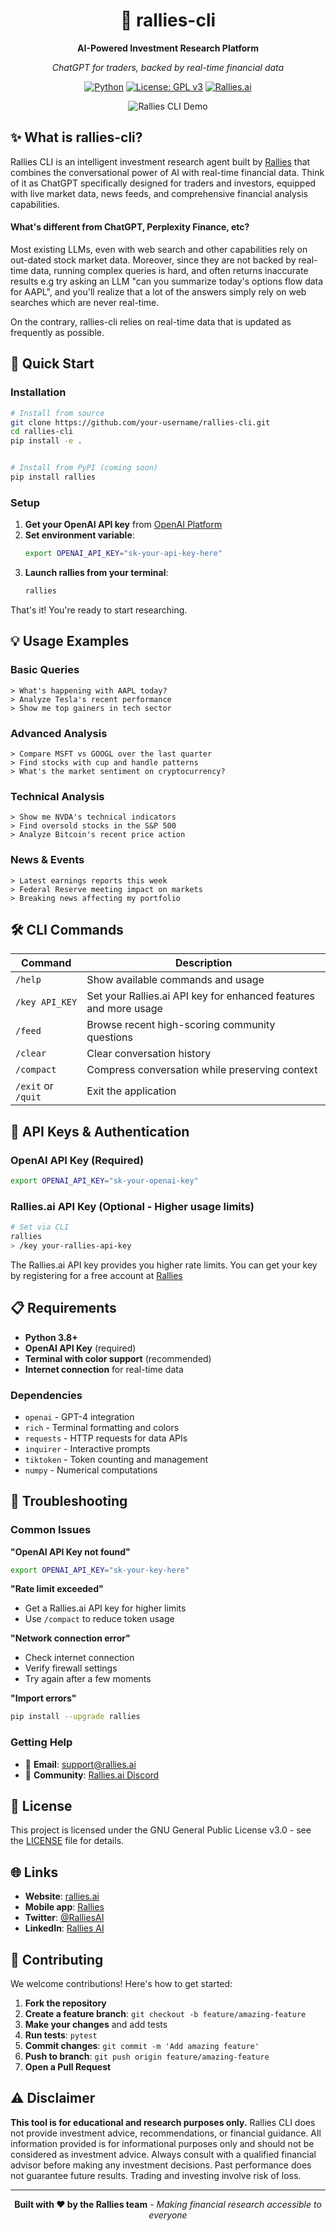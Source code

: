 <div align="center">
  
  # 🚀 rallies-cli
  
  **AI-Powered Investment Research Platform**
  
  *ChatGPT for traders, backed by real-time financial data*

  [![Python](https://img.shields.io/badge/python-3.8+-blue.svg)](https://www.python.org/downloads/)
  [![License: GPL v3](https://img.shields.io/badge/License-GPLv3-blue.svg)](https://www.gnu.org/licenses/gpl-3.0)
  [![Rallies.ai](https://img.shields.io/badge/Data%20by-Rallies.ai-ff6b6b.svg)](https://rallies.ai)

   ![Rallies CLI Demo](demo/demo.png) 
  
</div>

## ✨ What is rallies-cli?

Rallies CLI is an intelligent investment research agent built by [Rallies](https://rallies.ai) that combines the conversational power of AI with real-time financial data. Think of it as ChatGPT specifically designed for traders and investors, equipped with live market data, news feeds, and comprehensive financial analysis capabilities.

#### What's different from ChatGPT, Perplexity Finance, etc?

Most existing LLMs, even with web search and other capabilities rely on out-dated stock market data. Moreover, since they are not backed by real-time data, running complex queries is hard, and often returns inaccurate results e.g try asking an LLM "can you summarize today's options flow data for AAPL", and you'll realize that a lot of the answers simply rely on web searches which are never real-time.

On the contrary, rallies-cli relies on real-time data that is updated as frequently as possible. 

## 🚀 Quick Start

### Installation

```bash
# Install from source
git clone https://github.com/your-username/rallies-cli.git
cd rallies-cli
pip install -e .


# Install from PyPI (coming soon)
pip install rallies
```

### Setup

1. **Get your OpenAI API key** from [OpenAI Platform](https://platform.openai.com/)
2. **Set environment variable**:
   ```bash
   export OPENAI_API_KEY="sk-your-api-key-here"
   ```
3. **Launch rallies from your terminal**:
   ```bash
   rallies
   ```

That's it! You're ready to start researching.

## 💡 Usage Examples

### Basic Queries
```
> What's happening with AAPL today?
> Analyze Tesla's recent performance
> Show me top gainers in tech sector
```

### Advanced Analysis  
```
> Compare MSFT vs GOOGL over the last quarter
> Find stocks with cup and handle patterns
> What's the market sentiment on cryptocurrency?
```

### Technical Analysis
```
> Show me NVDA's technical indicators
> Find oversold stocks in the S&P 500
> Analyze Bitcoin's recent price action
```

### News & Events
```
> Latest earnings reports this week
> Federal Reserve meeting impact on markets
> Breaking news affecting my portfolio
```

## 🛠️ CLI Commands

| Command | Description |
|---------|-------------|
| `/help` | Show available commands and usage |
| `/key API_KEY` | Set your Rallies.ai API key for enhanced features and more usage |
| `/feed` | Browse recent high-scoring community questions |
| `/clear` | Clear conversation history |
| `/compact` | Compress conversation while preserving context |
| `/exit` or `/quit` | Exit the application |


## 🔑 API Keys & Authentication

### OpenAI API Key (Required)
```bash
export OPENAI_API_KEY="sk-your-openai-key"
```

### Rallies.ai API Key (Optional - Higher usage limits)
```bash
# Set via CLI
rallies
> /key your-rallies-api-key
```

The Rallies.ai API key provides you higher rate limits. You can get your key by registering for a free account at [Rallies](https://rallies.ai)

## 📋 Requirements

- **Python 3.8+**
- **OpenAI API Key** (required)
- **Terminal with color support** (recommended)
- **Internet connection** for real-time data

### Dependencies

- `openai` - GPT-4 integration
- `rich` - Terminal formatting and colors  
- `requests` - HTTP requests for data APIs
- `inquirer` - Interactive prompts
- `tiktoken` - Token counting and management
- `numpy` - Numerical computations

## 🐛 Troubleshooting

### Common Issues

**"OpenAI API Key not found"**
```bash
export OPENAI_API_KEY="sk-your-key-here"
```

**"Rate limit exceeded"**
- Get a Rallies.ai API key for higher limits
- Use `/compact` to reduce token usage

**"Network connection error"**  
- Check internet connection
- Verify firewall settings
- Try again after a few moments

**"Import errors"**
```bash
pip install --upgrade rallies
```

### Getting Help

- 📧 **Email**: [support@rallies.ai](mailto:support@rallies.ai)
- 💬 **Community**: [Rallies.ai Discord](https://discord.gg/xKbBExMTYc)

## 📄 License

This project is licensed under the GNU General Public License v3.0 - see the [LICENSE](LICENSE) file for details.

## 🌐 Links

- **Website**: [rallies.ai](https://rallies.ai)
- **Mobile app**: [Rallies](https://apps.apple.com/us/app/rallies-ai-stocks-trading/id6745213959?platform=iphone)
- **Twitter**: [@RalliesAI](https://x.com/ralliesai)
- **LinkedIn**: [Rallies AI](https://www.linkedin.com/company/107790814/)

## 🤝 Contributing

We welcome contributions! Here's how to get started:

1. **Fork the repository**
2. **Create a feature branch**: `git checkout -b feature/amazing-feature`
3. **Make your changes** and add tests
4. **Run tests**: `pytest`
5. **Commit changes**: `git commit -m 'Add amazing feature'`
6. **Push to branch**: `git push origin feature/amazing-feature`
7. **Open a Pull Request**

## ⚠️ Disclaimer

**This tool is for educational and research purposes only.** Rallies CLI does not provide investment advice, recommendations, or financial guidance. All information provided is for informational purposes only and should not be considered as investment advice. Always consult with a qualified financial advisor before making any investment decisions. Past performance does not guarantee future results. Trading and investing involve risk of loss.

---

<div align="center">
  
  **Built with ❤️ by the Rallies team** - 
  *Making financial research accessible to everyone*

</div>